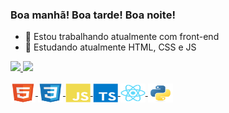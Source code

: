 ### Boa manhã! Boa tarde! Boa noite! 

- 🔭 Estou trabalhando atualmente com front-end
- 🌱 Estudando atualmente HTML, CSS e JS

<div align="left">
  <a href="https://github.com/hemillyaraujo">
  <img height="175em" src="https://github-readme-stats.vercel.app/api?username=hemillyaraujo&show_icons=true&theme=merko&include_all_commits=true&count_private=true"/>
  <img height="115em" src="https://github-readme-stats.vercel.app/api/top-langs/?username=hemillyaraujo&layout=compact&langs_count=7&theme=merko"/>
</div>

<div style="display: inline_block"><br>
  <img align="center" alt="Rafa-HTML" height="30" width="40" src="https://raw.githubusercontent.com/devicons/devicon/master/icons/html5/html5-original.svg">
  <img align="center" alt="Rafa-CSS" height="30" width="40" src="https://raw.githubusercontent.com/devicons/devicon/master/icons/css3/css3-original.svg">
  <img align="center" alt="Rafa-Js" height="30" width="40" src="https://raw.githubusercontent.com/devicons/devicon/master/icons/javascript/javascript-plain.svg">
  <img align="center" alt="Rafa-Ts" height="30" width="40" src="https://raw.githubusercontent.com/devicons/devicon/master/icons/typescript/typescript-plain.svg">
  <img align="center" alt="Rafa-React" height="30" width="40" src="https://raw.githubusercontent.com/devicons/devicon/master/icons/react/react-original.svg">
  <img align="center" alt="Rafa-Python" height="30" width="40" src="https://raw.githubusercontent.com/devicons/devicon/master/icons/python/python-original.svg">
</div>
